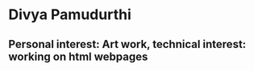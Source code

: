 # Divya Pamudurthi
## Personal interest: Art work, technical interest: working on html webpages
###


